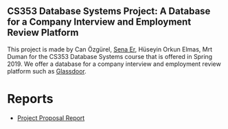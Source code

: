 ## CS353 Database Systems Project: A Database for a Company Interview and Employment Review Platform

This project is made by Can Özgürel, [Sena Er](https://github.com/valkyrie7/), Hüseyin Orkun Elmas, Mrt Duman for the CS353 Database Systems course that is offered in Spring 2019. We offer a database for a company interview and employment review platform such as [Glassdoor](https://www.glassdoor.com).

# Reports
- [Project Proposal Report](https://github.com/valkyrie7/DB-Project/blob/master/Reports/Project%20proposal.pdf)